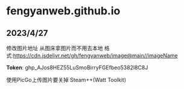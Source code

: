 # fengyanweb.github.io

## 2023/4/27

修改图片地址 从图床拿图片而不用去本地 格式:https://cdn.jsdelivr.net/gh/fengyanweb/image@main//imageName

**Token**: 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

使用PicGo上传图片要关掉 Steam++(Watt Toolkit)

